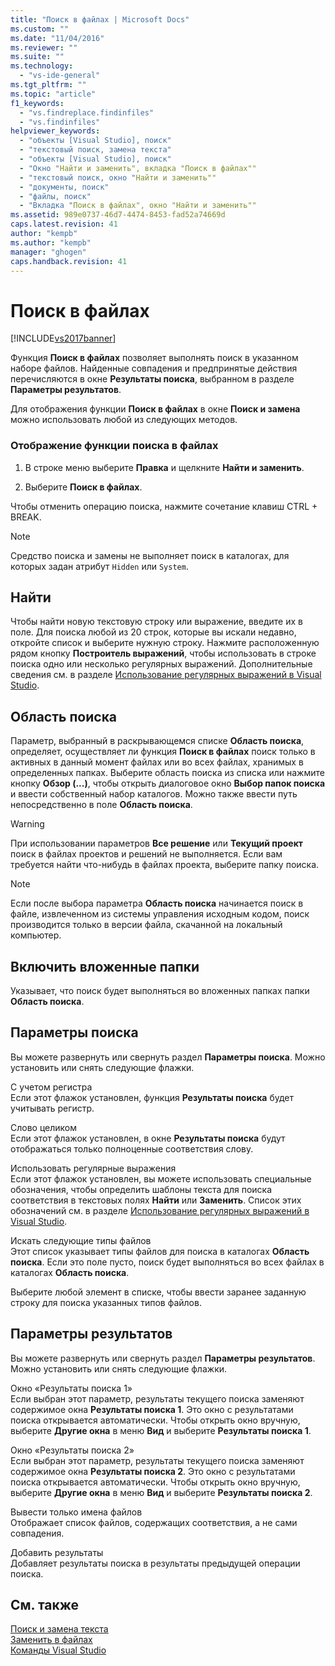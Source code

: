 ```yaml
---
title: "Поиск в файлах | Microsoft Docs"
ms.custom: ""
ms.date: "11/04/2016"
ms.reviewer: ""
ms.suite: ""
ms.technology: 
  - "vs-ide-general"
ms.tgt_pltfrm: ""
ms.topic: "article"
f1_keywords: 
  - "vs.findreplace.findinfiles"
  - "vs.findinfiles"
helpviewer_keywords: 
  - "объекты [Visual Studio], поиск"
  - "текстовый поиск, замена текста"
  - "объекты [Visual Studio], поиск"
  - "Окно "Найти и заменить", вкладка "Поиск в файлах""
  - "текстовый поиск, окно "Найти и заменить""
  - "документы, поиск"
  - "файлы, поиск"
  - "Вкладка "Поиск в файлах", окно "Найти и заменить""
ms.assetid: 989e0737-46d7-4474-8453-fad52a74669d
caps.latest.revision: 41
author: "kempb"
ms.author: "kempb"
manager: "ghogen"
caps.handback.revision: 41
---
```

# Поиск в файлах
[!INCLUDE[vs2017banner](../code-quality/includes/vs2017banner.md)]

Функция **Поиск в файлах** позволяет выполнять поиск в указанном наборе файлов.  Найденные совпадения и предпринятые действия перечисляются в окне **Результаты поиска**, выбранном в разделе **Параметры результатов**.  
  
 Для отображения функции **Поиск в файлах** в окне **Поиск и замена** можно использовать любой из следующих методов.  
  
### Отображение функции поиска в файлах  
  
1.  В строке меню выберите **Правка** и щелкните **Найти и заменить**.  
  
2.  Выберите **Поиск в файлах**.  
  
 Чтобы отменить операцию поиска, нажмите сочетание клавиш CTRL \+ BREAK.  
  
> [!NOTE]
>  Средство поиска и замены не выполняет поиск в каталогах, для которых задан атрибут `Hidden` или `System`.  
  
## Найти  
 Чтобы найти новую текстовую строку или выражение, введите их в поле.  Для поиска любой из 20 строк, которые вы искали недавно, откройте список и выберите нужную строку.  Нажмите расположенную рядом кнопку **Построитель выражений**, чтобы использовать в строке поиска одно или несколько регулярных выражений.  Дополнительные сведения см. в разделе [Использование регулярных выражений в Visual Studio](../ide/using-regular-expressions-in-visual-studio.md).  
  
## Область поиска  
 Параметр, выбранный в раскрывающемся списке **Область поиска**, определяет, осуществляет ли функция **Поиск в файлах** поиск только в активных в данный момент файлах или во всех файлах, хранимых в определенных папках.  Выберите область поиска из списка или нажмите кнопку **Обзор \(...\)**, чтобы открыть диалоговое окно **Выбор папок поиска** и ввести собственный набор каталогов.  Можно также ввести путь непосредственно в поле **Область поиска**.  
  
> [!WARNING]
>  При использовании параметров **Все решение** или **Текущий проект** поиск в файлах проектов и решений не выполняется.  Если вам требуется найти что\-нибудь в файлах проекта, выберите папку поиска.  
  
> [!NOTE]
>  Если после выбора параметра **Область поиска** начинается поиск в файле, извлеченном из системы управления исходным кодом, поиск производится только в версии файла, скачанной на локальный компьютер.  
  
## Включить вложенные папки  
 Указывает, что поиск будет выполняться во вложенных папках папки **Область поиска**.  
  
## Параметры поиска  
 Вы можете развернуть или свернуть раздел **Параметры поиска**.  Можно установить или снять следующие флажки.  
  
 С учетом регистра  
 Если этот флажок установлен, функция **Результаты поиска** будет учитывать регистр.  
  
 Слово целиком  
 Если этот флажок установлен, в окне **Результаты поиска** будут отображаться только полноценные соответствия слову.  
  
 Использовать регулярные выражения  
 Если этот флажок установлен, вы можете использовать специальные обозначения, чтобы определить шаблоны текста для поиска соответствия в текстовых полях **Найти** или **Заменить**.  Список этих обозначений см. в разделе [Использование регулярных выражений в Visual Studio](../ide/using-regular-expressions-in-visual-studio.md).  
  
 Искать следующие типы файлов  
 Этот список указывает типы файлов для поиска в каталогах **Область поиска**.  Если это поле пусто, поиск будет выполняться во всех файлах в каталогах **Область поиска**.  
  
 Выберите любой элемент в списке, чтобы ввести заранее заданную строку для поиска указанных типов файлов.  
  
## Параметры результатов  
 Вы можете развернуть или свернуть раздел **Параметры результатов**.  Можно установить или снять следующие флажки.  
  
 Окно «Результаты поиска 1»  
 Если выбран этот параметр, результаты текущего поиска заменяют содержимое окна **Результаты поиска 1**.  Это окно с результатами поиска открывается автоматически.  Чтобы открыть окно вручную, выберите **Другие окна** в меню **Вид** и выберите **Результаты поиска 1**.  
  
 Окно «Результаты поиска 2»  
 Если выбран этот параметр, результаты текущего поиска заменяют содержимое окна **Результаты поиска 2**.  Это окно с результатами поиска открывается автоматически.  Чтобы открыть окно вручную, выберите **Другие окна** в меню **Вид** и выберите **Результаты поиска 2**.  
  
 Вывести только имена файлов  
 Отображает список файлов, содержащих соответствия, а не сами совпадения.  
  
 Добавить результаты  
 Добавляет результаты поиска в результаты предыдущей операции поиска.  
  
## См. также  
 [Поиск и замена текста](../ide/finding-and-replacing-text.md)   
 [Заменить в файлах](../ide/replace-in-files.md)   
 [Команды Visual Studio](../ide/reference/visual-studio-commands.md)